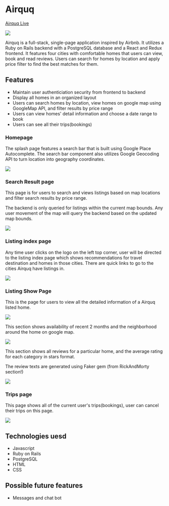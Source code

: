 # Airquq

[Airquq Live](https://airquq.herokuapp.com/)

![](airquq_logo.png)

Airquq is a full-stack, single-page application inspired by Airbnb. It utilizes a Ruby on Rails backend with a PostgreSQL database and a React and Redux frontend. It features four cities with comfortable homes that users can view, book and read reviews. Users can search for homes by location and apply price filter to find the best matches for them.

## Features

- Maintain user authenticiation security from frontend to backend
- Display all homes in an organized layout
- Users can search homes by location, view homes on google map using GoogleMap API, and filter results by price range
- Users can view homes' detail information and choose a date range to book
- Users can see all their trips(bookings)

### Homepage

The splash page features a search bar that is built using Google Place Autocomplete. The search bar component also utilizes Google Geocoding API to turn location into geography coordinates.

![](homepage.jpg)

### Search Result page

This page is for users to search and views listings based on map locations and filter search results by price range.

The backend is only queried for listings within the current map bounds. Any user movement of the map will query the backend based on the updated map bounds.

![](search.gif)

### Listing index page

Any time user clicks on the logo on the left top corner, user will be directed to the listing index page which shows recommendations for travel destination and homes in those cities. There are quick links to go to the cities Airquq have listings in.

![](index.jpg)

### Listing Show Page

This is the page for users to view all the detailed information of a Airquq listed home.

![](listing_show_1.jpg)

This section shows availability of recent 2 months and the neighborhood around the home on google map.

![](listing_show_2.jpg)

This section shows all reviews for a particular home, and the average rating for each category in stars format. 

The review texts are generated using Faker gem (from  RickAndMorty section!)

![](listing_show_4.jpg)

### Trips page

This page shows all of the current user's trips(bookings), user can cancel their trips on this page.

![](trips2.gif)


## Technologies uesd
- Javascript
- Ruby on Rails
- PostgreSQL
- HTML
- CSS

## Possible future features
- Messages and chat bot